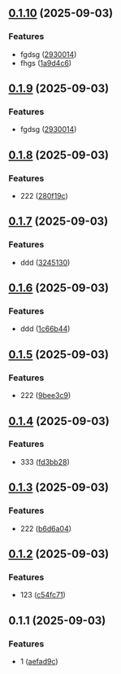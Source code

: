 ## [0.1.10](https://github.com/miswanting/eracraft-test/compare/v0.1.8...v0.1.10) (2025-09-03)


### Features

* fgdsg ([2930014](https://github.com/miswanting/eracraft-test/commit/293001401d230dd3a114cf248f63469a1728d972))
* fhgs ([1a9d4c6](https://github.com/miswanting/eracraft-test/commit/1a9d4c6c95e960057b0ec510e8eaec5d8ab8682b))



## [0.1.9](https://github.com/miswanting/eracraft-test/compare/v0.1.8...v0.1.9) (2025-09-03)


### Features

* fgdsg ([2930014](https://github.com/miswanting/eracraft-test/commit/293001401d230dd3a114cf248f63469a1728d972))



## [0.1.8](https://github.com/miswanting/eracraft-test/compare/v0.1.9...v0.1.8) (2025-09-03)


### Features

* 222 ([280f19c](https://github.com/miswanting/eracraft-test/commit/280f19c0c76e9b8799a0fd5c98289174cef34640))



## [0.1.7](https://github.com/miswanting/eracraft-test/compare/v0.1.6...v0.1.7) (2025-09-03)


### Features

* ddd ([3245130](https://github.com/miswanting/eracraft-test/commit/32451300a2da8d4b5e19ce6fa3c3b469891c8ccc))



## [0.1.6](https://github.com/miswanting/eracraft-test/compare/v0.1.5...v0.1.6) (2025-09-03)


### Features

* ddd ([1c66b44](https://github.com/miswanting/eracraft-test/commit/1c66b44b3ce74e0bb4d09634609e310e9fbbf5d5))



## [0.1.5](https://github.com/miswanting/eracraft-test/compare/v0.1.4...v0.1.5) (2025-09-03)


### Features

* 222 ([9bee3c9](https://github.com/miswanting/eracraft-test/commit/9bee3c9f25af0455026a8d33389fd4379ea928c7))



## [0.1.4](https://github.com/miswanting/eracraft-test/compare/v0.1.3...v0.1.4) (2025-09-03)


### Features

* 333 ([fd3bb28](https://github.com/miswanting/eracraft-test/commit/fd3bb286f066d14424107cecd16f4179c760059b))



## [0.1.3](https://github.com/miswanting/eracraft-test/compare/v0.1.2...v0.1.3) (2025-09-03)


### Features

* 222 ([b6d6a04](https://github.com/miswanting/eracraft-test/commit/b6d6a0497f9f6ddf703711b45a3c1f18b33f0c57))



## [0.1.2](https://github.com/miswanting/eracraft-test/compare/v0.1.1...v0.1.2) (2025-09-03)


### Features

* 123 ([c54fc71](https://github.com/miswanting/eracraft-test/commit/c54fc71ff288b50d6cbabdcdda231401e3059965))



## 0.1.1 (2025-09-03)


### Features

* 1 ([aefad9c](https://github.com/miswanting/eracraft-test/commit/aefad9ce0566bd9fe64956fdbe53a3a3bf05eadf))



